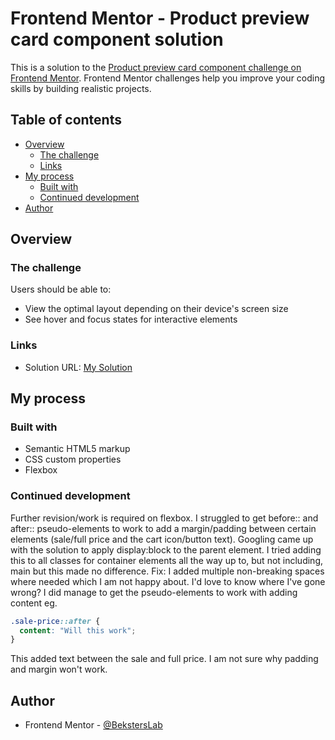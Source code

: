 # Frontend Mentor - Product preview card component solution

This is a solution to the [Product preview card component challenge on Frontend Mentor](https://www.frontendmentor.io/challenges/product-preview-card-component-GO7UmttRfa). Frontend Mentor challenges help you improve your coding skills by building realistic projects.

## Table of contents

- [Overview](#overview)
  - [The challenge](#the-challenge)
  - [Links](#links)
- [My process](#my-process)
  - [Built with](#built-with)
  - [Continued development](#continued-development)
- [Author](#author)

## Overview

### The challenge

Users should be able to:

- View the optimal layout depending on their device's screen size
- See hover and focus states for interactive elements

### Links

- Solution URL: [My Solution](https://beksterslab.github.io/product-preview-card-component-main)

## My process

### Built with

- Semantic HTML5 markup
- CSS custom properties
- Flexbox

### Continued development

Further revision/work is required on flexbox. I struggled to get before:: and after:: pseudo-elements to work to add a margin/padding between certain elements (sale/full price and the cart icon/button text). Googling came up with the solution to apply display:block to the parent element. I tried adding this to all classes for container elements all the way up to, but not including, main but this made no difference.
Fix: I added multiple non-breaking spaces where needed which I am not happy about. I'd love to know where I've gone wrong?
I did manage to get the pseudo-elements to work with adding content eg.

```css
.sale-price::after {
  content: "Will this work";
}
```

This added text between the sale and full price. I am not sure why padding and margin won't work.

## Author

- Frontend Mentor - [@BekstersLab](https://www.frontendmentor.io/profile/BekstersLab)
